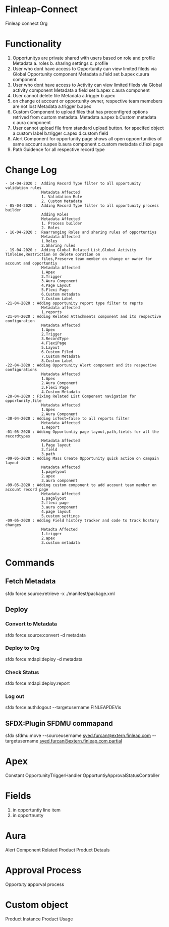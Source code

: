 # Finleap-Connect
Finleap connect Org

# Functionality 

1. Opportunitys are private shared with users based on role and profile
    Metadata
    a. roles
    b. sharing settings
    c. profile
2. User who dont have access to Opportunity can view limited fileds via Global Opportunity component
    Metadata
    a.field set
    b.apex
    c.aura component
3. User who dont have access to Activity can view limited fileds via Global activity component
    Metadata
    a.field set
    b.apex
    c.aura component
4. User cannot delete file 
    Metadata
    a.trigger
    b.apex
5. on change ot account or opportunity owner, respective team memebers are not lost
    Metadata
    a.trigger
    b.apex
6. Custom Component to upload files that has preconfigred options retrived from custom metadata.
    Metadata
    a.apex
    b.Custom metadata
    c.aura component
7. User cannot upload file from standard upload button. for specifed object
    a.custom label
    b.trigger
    c.apex
    d.custom field
8. Alert Component for opportunity page shows all open opponrtunities of same account 
    a.apex
    b.aura component
    c.custom metadata
    d.flexi page
9. Path Guidence for all respective record type

# Change Log
    - 14-04-2020 :  Adding Record Type filter to all opportunity validation rules
                    Metadata Affected
                    1. Validation Rule
                    2. Custom Metadata
    - 05-04-2020 :  Adding Record Type filter to all opportunity process builder 
                    Adding Roles
                    Metadata Affected
                    1. Process builder
                    2. Roles
    - 16-04-2020 :  Rearranging Roles and sharing rules of opportuntiys
                    Metadata Affected
                    1.Roles
                    2.Sharing rules
    - 19-04-2020 :  Adding Global Related List,Global Activity Timleine,Restriction on delete opration on 
                    files,Preserve team member on change or owner for account and opportuntiy
                    Metadata Affected
                    1.Apex
                    2.Trigger
                    3.Aura Component
                    4.Page Layout
                    5.Flexi Page
                    6.Custom metadata
                    7.Custom Label
    -21-04-2020 : Adding opportunity report type filter to reprts
                    Metadata affected
                    1.reports
    -21-04-2020 : Adding Related Attachments component and its respective configuration
                    Metadata Affected
                    1.Apex
                    2.Trigger
                    3.RecordType
                    4.FlexiPage
                    5.Layout
                    6.Custom Filed
                    7.Custom Metadata
                    8.Custom Label
    -22-04-2020 : Adding Opportunity Alert component and its respective configurations
                    Metadata Affected
                    1.Apex
                    2.Aura Component
                    3.Flexi Page
                    4.Custom Metadata
    -28-04-2020 : Fixing Related List Component navigation for opportunity,file
                    Metadata Affected
                    1.Apex
                    2.Aura Component
    -30-04-2020 : Adding isTest=false to all reports filter
                    Metadata Affected
                    1.Report
    -01-05-2020 : Adding Opportuntiy page layout,path,fields for all the recordtypes
                    Metadata Affected
                    1.Page layout
                    2.field
                    3.path 
    -09-05-2020 : Adding Mass Create Opportunity quick action on campain layout
                    Metadata Affected
                    1.pagelyout
                    2.apex
                    3.aura component
    -09-05-2020 : Adding custom component to add account team member on account record page
                    Metadata Affected
                    1.pagalyout
                    2.flexi page
                    3.aura component
                    4.page layout
                    5.custom settings
    -09-05-2020 : Adding Field history tracker and code to track hostory changes
                    Metadta Affected
                    1.trigger
                    2.apex
                    3.custom metadata



# Commands
## Fetch Metadata
sfdx force:source:retrieve -x ./manifest/package.xml 

## Deploy
### Convert to Metadata
sfdx force:source:convert -d metadata
### Deploy to Org
sfdx force:mdapi:deploy -d metadata  
### Check Status
sfdx force:mdapi:deploy:report 


### Log out
sfdx force:auth:logout --targetusername FINLEAPDEVis

## SFDX:Plugin SFDMU commapand
sfdx sfdmu:move --sourceusername syed.furcan@extern.finleap.com  --targetusername syed.furcan@extern.finleap.com.partial 



# Apex
Constant
OpportunityTriggerHandler
OpportuntiyApprovalStatusController

# Fields
1. in opportuntiy line item
2. in opportnunty

# Aura
Alert Component
Related Product
Product Detauls

# Approval Process
Opportuty apporval process

# Custom object

Product Instance
Product Usage